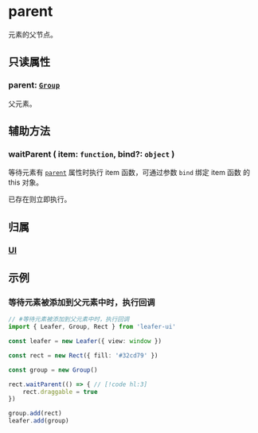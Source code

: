 # parent

元素的父节点。

## 只读属性

### parent: [`Group`](/reference/display/Group.md)

父元素。

## 辅助方法

### waitParent ( item: `function`, bind?: `object` )

等待元素有 [`parent`](/reference/property/parent) 属性时执行 item 函数，可通过参数 `bind` 绑定 item 函数 的 this 对象。

已存在则立即执行。

## 归属

### [UI](/reference/display/UI.md)

## 示例

### 等待元素被添加到父元素中时，执行回调

```ts
// #等待元素被添加到父元素中时，执行回调
import { Leafer, Group, Rect } from 'leafer-ui'

const leafer = new Leafer({ view: window })

const rect = new Rect({ fill: '#32cd79' })

const group = new Group()

rect.waitParent(() => { // [!code hl:3]
    rect.draggable = true
})

group.add(rect)
leafer.add(group)
```
